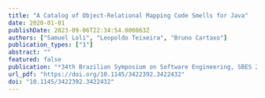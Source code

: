 ```yaml
---
title: "A Catalog of Object-Relational Mapping Code Smells for Java"
date: 2020-01-01
publishDate: 2023-09-06T22:34:54.000863Z
authors: ["Samuel Loli", "Leopoldo Teixeira", "Bruno Cartaxo"]
publication_types: ["1"]
abstract: ""
featured: false
publication: "*34th Brazilian Symposium on Software Engineering, SBES 2020, Natal, Brazil, October 19-23, 2020*"
url_pdf: "https://doi.org/10.1145/3422392.3422432"
doi: "10.1145/3422392.3422432"
---
```


